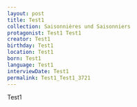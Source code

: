 ```yaml
---
layout: post
title: Test1
collection: Saisonnières und Saisonniers
protagonist: Test1 Test1
creator: Test1
birthday: Test1
location: Test1
born: Test1
language: Test1
interviewDate: Test1
permalink: Test1_Test1_3721
---
```

Test1
